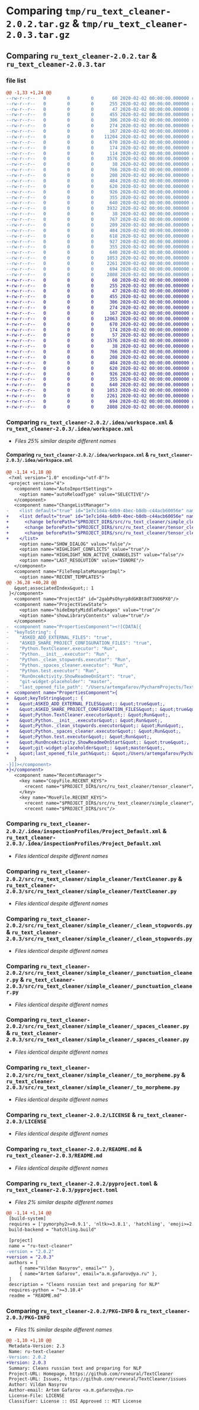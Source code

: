 # Comparing `tmp/ru_text_cleaner-2.0.2.tar.gz` & `tmp/ru_text_cleaner-2.0.3.tar.gz`

## Comparing `ru_text_cleaner-2.0.2.tar` & `ru_text_cleaner-2.0.3.tar`

### file list

```diff
@@ -1,33 +1,24 @@
--rw-r--r--   0        0        0       60 2020-02-02 00:00:00.000000 ru_text_cleaner-2.0.2/requirements.txt
--rw-r--r--   0        0        0      255 2020-02-02 00:00:00.000000 ru_text_cleaner-2.0.2/test.py
--rw-r--r--   0        0        0       47 2020-02-02 00:00:00.000000 ru_text_cleaner-2.0.2/.idea/.gitignore
--rw-r--r--   0        0        0      455 2020-02-02 00:00:00.000000 ru_text_cleaner-2.0.2/.idea/TextCleaner.iml
--rw-r--r--   0        0        0      306 2020-02-02 00:00:00.000000 ru_text_cleaner-2.0.2/.idea/misc.xml
--rw-r--r--   0        0        0      274 2020-02-02 00:00:00.000000 ru_text_cleaner-2.0.2/.idea/modules.xml
--rw-r--r--   0        0        0      167 2020-02-02 00:00:00.000000 ru_text_cleaner-2.0.2/.idea/vcs.xml
--rw-r--r--   0        0        0    11204 2020-02-02 00:00:00.000000 ru_text_cleaner-2.0.2/.idea/workspace.xml
--rw-r--r--   0        0        0      670 2020-02-02 00:00:00.000000 ru_text_cleaner-2.0.2/.idea/inspectionProfiles/Project_Default.xml
--rw-r--r--   0        0        0      174 2020-02-02 00:00:00.000000 ru_text_cleaner-2.0.2/.idea/inspectionProfiles/profiles_settings.xml
--rw-r--r--   0        0        0      114 2020-02-02 00:00:00.000000 ru_text_cleaner-2.0.2/src/ru_text_cleaner/__init__.py
--rw-r--r--   0        0        0     3576 2020-02-02 00:00:00.000000 ru_text_cleaner-2.0.2/src/ru_text_cleaner/simple_cleaner/TextCleaner.py
--rw-r--r--   0        0        0       38 2020-02-02 00:00:00.000000 ru_text_cleaner-2.0.2/src/ru_text_cleaner/simple_cleaner/__init__.py
--rw-r--r--   0        0        0      766 2020-02-02 00:00:00.000000 ru_text_cleaner-2.0.2/src/ru_text_cleaner/simple_cleaner/_clean_stopwords.py
--rw-r--r--   0        0        0      208 2020-02-02 00:00:00.000000 ru_text_cleaner-2.0.2/src/ru_text_cleaner/simple_cleaner/_emoji_cleaner.py
--rw-r--r--   0        0        0      484 2020-02-02 00:00:00.000000 ru_text_cleaner-2.0.2/src/ru_text_cleaner/simple_cleaner/_html_cleaner.py
--rw-r--r--   0        0        0      620 2020-02-02 00:00:00.000000 ru_text_cleaner-2.0.2/src/ru_text_cleaner/simple_cleaner/_punctuation_cleaner.py
--rw-r--r--   0        0        0      926 2020-02-02 00:00:00.000000 ru_text_cleaner-2.0.2/src/ru_text_cleaner/simple_cleaner/_spaces_cleaner.py
--rw-r--r--   0        0        0      355 2020-02-02 00:00:00.000000 ru_text_cleaner-2.0.2/src/ru_text_cleaner/simple_cleaner/_to_lower.py
--rw-r--r--   0        0        0      640 2020-02-02 00:00:00.000000 ru_text_cleaner-2.0.2/src/ru_text_cleaner/simple_cleaner/_to_morpheme.py
--rw-r--r--   0        0        0     3932 2020-02-02 00:00:00.000000 ru_text_cleaner-2.0.2/src/ru_text_cleaner/tensor_cleaner/TextCleaner.py
--rw-r--r--   0        0        0       38 2020-02-02 00:00:00.000000 ru_text_cleaner-2.0.2/src/ru_text_cleaner/tensor_cleaner/__init__.py
--rw-r--r--   0        0        0      767 2020-02-02 00:00:00.000000 ru_text_cleaner-2.0.2/src/ru_text_cleaner/tensor_cleaner/_clean_stopwords.py
--rw-r--r--   0        0        0      209 2020-02-02 00:00:00.000000 ru_text_cleaner-2.0.2/src/ru_text_cleaner/tensor_cleaner/_emoji_cleaner.py
--rw-r--r--   0        0        0      484 2020-02-02 00:00:00.000000 ru_text_cleaner-2.0.2/src/ru_text_cleaner/tensor_cleaner/_html_cleaner.py
--rw-r--r--   0        0        0      618 2020-02-02 00:00:00.000000 ru_text_cleaner-2.0.2/src/ru_text_cleaner/tensor_cleaner/_punctuation_cleaner.py
--rw-r--r--   0        0        0      927 2020-02-02 00:00:00.000000 ru_text_cleaner-2.0.2/src/ru_text_cleaner/tensor_cleaner/_spaces_cleaner.py
--rw-r--r--   0        0        0      355 2020-02-02 00:00:00.000000 ru_text_cleaner-2.0.2/src/ru_text_cleaner/tensor_cleaner/_to_lower.py
--rw-r--r--   0        0        0      640 2020-02-02 00:00:00.000000 ru_text_cleaner-2.0.2/src/ru_text_cleaner/tensor_cleaner/_to_morpheme.py
--rw-r--r--   0        0        0     1053 2020-02-02 00:00:00.000000 ru_text_cleaner-2.0.2/LICENSE
--rw-r--r--   0        0        0     2261 2020-02-02 00:00:00.000000 ru_text_cleaner-2.0.2/README.md
--rw-r--r--   0        0        0      694 2020-02-02 00:00:00.000000 ru_text_cleaner-2.0.2/pyproject.toml
--rw-r--r--   0        0        0     2808 2020-02-02 00:00:00.000000 ru_text_cleaner-2.0.2/PKG-INFO
+-rw-r--r--   0        0        0       60 2020-02-02 00:00:00.000000 ru_text_cleaner-2.0.3/requirements.txt
+-rw-r--r--   0        0        0      255 2020-02-02 00:00:00.000000 ru_text_cleaner-2.0.3/test.py
+-rw-r--r--   0        0        0       47 2020-02-02 00:00:00.000000 ru_text_cleaner-2.0.3/.idea/.gitignore
+-rw-r--r--   0        0        0      455 2020-02-02 00:00:00.000000 ru_text_cleaner-2.0.3/.idea/TextCleaner.iml
+-rw-r--r--   0        0        0      306 2020-02-02 00:00:00.000000 ru_text_cleaner-2.0.3/.idea/misc.xml
+-rw-r--r--   0        0        0      274 2020-02-02 00:00:00.000000 ru_text_cleaner-2.0.3/.idea/modules.xml
+-rw-r--r--   0        0        0      167 2020-02-02 00:00:00.000000 ru_text_cleaner-2.0.3/.idea/vcs.xml
+-rw-r--r--   0        0        0    12063 2020-02-02 00:00:00.000000 ru_text_cleaner-2.0.3/.idea/workspace.xml
+-rw-r--r--   0        0        0      670 2020-02-02 00:00:00.000000 ru_text_cleaner-2.0.3/.idea/inspectionProfiles/Project_Default.xml
+-rw-r--r--   0        0        0      174 2020-02-02 00:00:00.000000 ru_text_cleaner-2.0.3/.idea/inspectionProfiles/profiles_settings.xml
+-rw-r--r--   0        0        0       57 2020-02-02 00:00:00.000000 ru_text_cleaner-2.0.3/src/ru_text_cleaner/__init__.py
+-rw-r--r--   0        0        0     3576 2020-02-02 00:00:00.000000 ru_text_cleaner-2.0.3/src/ru_text_cleaner/simple_cleaner/TextCleaner.py
+-rw-r--r--   0        0        0       38 2020-02-02 00:00:00.000000 ru_text_cleaner-2.0.3/src/ru_text_cleaner/simple_cleaner/__init__.py
+-rw-r--r--   0        0        0      766 2020-02-02 00:00:00.000000 ru_text_cleaner-2.0.3/src/ru_text_cleaner/simple_cleaner/_clean_stopwords.py
+-rw-r--r--   0        0        0      208 2020-02-02 00:00:00.000000 ru_text_cleaner-2.0.3/src/ru_text_cleaner/simple_cleaner/_emoji_cleaner.py
+-rw-r--r--   0        0        0      484 2020-02-02 00:00:00.000000 ru_text_cleaner-2.0.3/src/ru_text_cleaner/simple_cleaner/_html_cleaner.py
+-rw-r--r--   0        0        0      620 2020-02-02 00:00:00.000000 ru_text_cleaner-2.0.3/src/ru_text_cleaner/simple_cleaner/_punctuation_cleaner.py
+-rw-r--r--   0        0        0      926 2020-02-02 00:00:00.000000 ru_text_cleaner-2.0.3/src/ru_text_cleaner/simple_cleaner/_spaces_cleaner.py
+-rw-r--r--   0        0        0      355 2020-02-02 00:00:00.000000 ru_text_cleaner-2.0.3/src/ru_text_cleaner/simple_cleaner/_to_lower.py
+-rw-r--r--   0        0        0      640 2020-02-02 00:00:00.000000 ru_text_cleaner-2.0.3/src/ru_text_cleaner/simple_cleaner/_to_morpheme.py
+-rw-r--r--   0        0        0     1053 2020-02-02 00:00:00.000000 ru_text_cleaner-2.0.3/LICENSE
+-rw-r--r--   0        0        0     2261 2020-02-02 00:00:00.000000 ru_text_cleaner-2.0.3/README.md
+-rw-r--r--   0        0        0      694 2020-02-02 00:00:00.000000 ru_text_cleaner-2.0.3/pyproject.toml
+-rw-r--r--   0        0        0     2808 2020-02-02 00:00:00.000000 ru_text_cleaner-2.0.3/PKG-INFO
```

### Comparing `ru_text_cleaner-2.0.2/.idea/workspace.xml` & `ru_text_cleaner-2.0.3/.idea/workspace.xml`

 * *Files 25% similar despite different names*

#### Comparing `ru_text_cleaner-2.0.2/.idea/workspace.xml` & `ru_text_cleaner-2.0.3/.idea/workspace.xml`

```diff
@@ -1,14 +1,18 @@
 <?xml version="1.0" encoding="utf-8"?>
 <project version="4">
   <component name="AutoImportSettings">
     <option name="autoReloadType" value="SELECTIVE"/>
   </component>
   <component name="ChangeListManager">
-    <list default="true" id="1e7c1d4a-6db9-4bec-b8db-c44acb60056e" name="Changes" comment="Adapted for tensforflow strings"/>
+    <list default="true" id="1e7c1d4a-6db9-4bec-b8db-c44acb60056e" name="Changes" comment="Adapted for tensforflow strings">
+      <change beforePath="$PROJECT_DIR$/src/ru_text_cleaner/simple_cleaner/_punctuation_cleaner.py" beforeDir="false" afterPath="$PROJECT_DIR$/src/ru_text_cleaner/simple_cleaner/_punctuation_cleaner.py" afterDir="false"/>
+      <change beforePath="$PROJECT_DIR$/src/ru_text_cleaner/tensor_cleaner/TextCleaner.py" beforeDir="false" afterPath="$PROJECT_DIR$/src/ru_text_cleaner/tensor_cleaner/TextCleaner.py" afterDir="false"/>
+      <change beforePath="$PROJECT_DIR$/src/ru_text_cleaner/tensor_cleaner/_punctuation_cleaner.py" beforeDir="false" afterPath="$PROJECT_DIR$/src/ru_text_cleaner/tensor_cleaner/_punctuation_cleaner.py" afterDir="false"/>
+    </list>
     <option name="SHOW_DIALOG" value="false"/>
     <option name="HIGHLIGHT_CONFLICTS" value="true"/>
     <option name="HIGHLIGHT_NON_ACTIVE_CHANGELIST" value="false"/>
     <option name="LAST_RESOLUTION" value="IGNORE"/>
   </component>
   <component name="FileTemplateManagerImpl">
     <option name="RECENT_TEMPLATES">
@@ -36,28 +40,28 @@
   &quot;associatedIndex&quot;: 1
 }</component>
   <component name="ProjectId" id="2gabPsOhyrp8dGKBt8dT3UO6PX0"/>
   <component name="ProjectViewState">
     <option name="hideEmptyMiddlePackages" value="true"/>
     <option name="showLibraryContents" value="true"/>
   </component>
-  <component name="PropertiesComponent"><![CDATA[{
-  "keyToString": {
-    "ASKED_ADD_EXTERNAL_FILES": "true",
-    "ASKED_SHARE_PROJECT_CONFIGURATION_FILES": "true",
-    "Python.TextCleaner.executor": "Run",
-    "Python.__init__.executor": "Run",
-    "Python._clean_stopwords.executor": "Run",
-    "Python._spaces_cleaner.executor": "Run",
-    "Python.test.executor": "Run",
-    "RunOnceActivity.ShowReadmeOnStart": "true",
-    "git-widget-placeholder": "master",
-    "last_opened_file_path": "/Users/artemgafarov/PycharmProjects/TextCleaner/src/ru_text_cleaner/tensor_cleaner"
+  <component name="PropertiesComponent">{
+  &quot;keyToString&quot;: {
+    &quot;ASKED_ADD_EXTERNAL_FILES&quot;: &quot;true&quot;,
+    &quot;ASKED_SHARE_PROJECT_CONFIGURATION_FILES&quot;: &quot;true&quot;,
+    &quot;Python.TextCleaner.executor&quot;: &quot;Run&quot;,
+    &quot;Python.__init__.executor&quot;: &quot;Run&quot;,
+    &quot;Python._clean_stopwords.executor&quot;: &quot;Run&quot;,
+    &quot;Python._spaces_cleaner.executor&quot;: &quot;Run&quot;,
+    &quot;Python.test.executor&quot;: &quot;Run&quot;,
+    &quot;RunOnceActivity.ShowReadmeOnStart&quot;: &quot;true&quot;,
+    &quot;git-widget-placeholder&quot;: &quot;master&quot;,
+    &quot;last_opened_file_path&quot;: &quot;/Users/artemgafarov/PycharmProjects/TextCleaner/src/ru_text_cleaner/tensor_cleaner&quot;
   }
-}]]></component>
+}</component>
   <component name="RecentsManager">
     <key name="CopyFile.RECENT_KEYS">
       <recent name="$PROJECT_DIR$/src/ru_text_cleaner/tensor_cleaner"/>
     </key>
     <key name="MoveFile.RECENT_KEYS">
       <recent name="$PROJECT_DIR$/src/ru_text_cleaner/simple_cleaner"/>
       <recent name="$PROJECT_DIR$/src"/>
```

### Comparing `ru_text_cleaner-2.0.2/.idea/inspectionProfiles/Project_Default.xml` & `ru_text_cleaner-2.0.3/.idea/inspectionProfiles/Project_Default.xml`

 * *Files identical despite different names*

### Comparing `ru_text_cleaner-2.0.2/src/ru_text_cleaner/simple_cleaner/TextCleaner.py` & `ru_text_cleaner-2.0.3/src/ru_text_cleaner/simple_cleaner/TextCleaner.py`

 * *Files identical despite different names*

### Comparing `ru_text_cleaner-2.0.2/src/ru_text_cleaner/simple_cleaner/_clean_stopwords.py` & `ru_text_cleaner-2.0.3/src/ru_text_cleaner/simple_cleaner/_clean_stopwords.py`

 * *Files identical despite different names*

### Comparing `ru_text_cleaner-2.0.2/src/ru_text_cleaner/simple_cleaner/_punctuation_cleaner.py` & `ru_text_cleaner-2.0.3/src/ru_text_cleaner/simple_cleaner/_punctuation_cleaner.py`

 * *Files identical despite different names*

### Comparing `ru_text_cleaner-2.0.2/src/ru_text_cleaner/simple_cleaner/_spaces_cleaner.py` & `ru_text_cleaner-2.0.3/src/ru_text_cleaner/simple_cleaner/_spaces_cleaner.py`

 * *Files identical despite different names*

### Comparing `ru_text_cleaner-2.0.2/src/ru_text_cleaner/simple_cleaner/_to_morpheme.py` & `ru_text_cleaner-2.0.3/src/ru_text_cleaner/simple_cleaner/_to_morpheme.py`

 * *Files identical despite different names*

### Comparing `ru_text_cleaner-2.0.2/LICENSE` & `ru_text_cleaner-2.0.3/LICENSE`

 * *Files identical despite different names*

### Comparing `ru_text_cleaner-2.0.2/README.md` & `ru_text_cleaner-2.0.3/README.md`

 * *Files identical despite different names*

### Comparing `ru_text_cleaner-2.0.2/pyproject.toml` & `ru_text_cleaner-2.0.3/pyproject.toml`

 * *Files 2% similar despite different names*

```diff
@@ -1,14 +1,14 @@
 [build-system]
 requires = ['pymorphy2>=0.9.1', 'nltk>=3.8.1', 'hatchling', 'emoji>=2.11.1', 'tensorflow>=2.16.1']
 build-backend = "hatchling.build"
 
 [project]
 name = "ru-text-cleaner"
-version = "2.0.2"
+version = "2.0.3"
 authors = [
     { name="Vildan Nasyrov", email="" },
     { name="Artem Gafarov", email="a.m.gafarov@ya.ru" },
 ]
 description = "Cleans russian text and preparing for NLP"
 requires-python = ">=3.10.4"
 readme = "README.md"
```

### Comparing `ru_text_cleaner-2.0.2/PKG-INFO` & `ru_text_cleaner-2.0.3/PKG-INFO`

 * *Files 1% similar despite different names*

```diff
@@ -1,10 +1,10 @@
 Metadata-Version: 2.3
 Name: ru-text-cleaner
-Version: 2.0.2
+Version: 2.0.3
 Summary: Cleans russian text and preparing for NLP
 Project-URL: Homepage, https://github.com/rvneural/TextCleaner
 Project-URL: Issues, https://github.com/rvneural/TextCleaner/issues
 Author: Vildan Nasyrov
 Author-email: Artem Gafarov <a.m.gafarov@ya.ru>
 License-File: LICENSE
 Classifier: License :: OSI Approved :: MIT License
```

